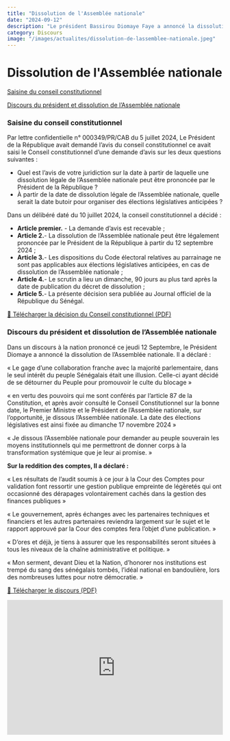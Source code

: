 ```yaml
---
title: "Dissolution de l'Assemblée nationale"
date: "2024-09-12"
description: "Le président Bassirou Diomaye Faye a annoncé la dissolution de l’Assemblée nationale ce Jeudi 12 Septembre"
category: Discours
image: "/images/actualites/dissolution-de-lassemblee-nationale.jpeg"
---
```


# Dissolution de l'Assemblée nationale

[Saisine du conseil constitutionnel](#saisine-du-conseil-constitutionnel-dissolution)

[Discours du président et dissolution de l’Assemblée nationale](#discours-du-président-et-dissolution-de-lassemblée-nationale-dissolution)

### Saisine du conseil constitutionnel

Par lettre confidentielle n° 000349/PR/CAB du 5 juillet 2024, Le Président de la République avait demandé l’avis du conseil constitutionnel ce avait saisi le Conseil constitutionnel d’une demande d’avis sur les deux questions suivantes :

- Quel est l’avis de votre juridiction sur la date à partir de
  laquelle une dissolution légale de l’Assemblée nationale
  peut être prononcée par le Président de la République ?
- À partir de la date de dissolution légale de l’Assemblée
  nationale, quelle serait la date butoir pour organiser des
  élections législatives anticipées ?

Dans un délibéré daté du 10 juillet 2024, la conseil constitutionnel a décidé :

- **Article premier.** - La demande d’avis est recevable ;
- **Article 2.**- La dissolution de l’Assemblée nationale peut être légalement prononcée par
  le Président de la République à partir du 12 septembre 2024 ;
- **Article 3.**- Les dispositions du Code électoral relatives au parrainage ne sont pas
  applicables aux élections législatives anticipées, en cas de dissolution de l’Assemblée
  nationale ;
- **Article 4.**- Le scrutin a lieu un dimanche, 90 jours au plus tard après la date de
  publication du décret de dissolution ;
- **Article 5.**- La présente décision sera publiée au Journal officiel de la République du
  Sénégal.

<a href="/pdf/conseil-constitutionnel/CC-DECISION-2C2024-DEMANDE-DAVIS-DU-PR-5-juillet-2024.pdf" target="_blank">📄 Télécharger la décision du Conseil constitutionnel (PDF)</a>

### Discours du président et dissolution de l’Assemblée nationale

Dans un discours à la nation prononcé ce jeudi 12 Septembre, le Président Diomaye a annoncé la dissolution de l’Assemblée nationale. Il a déclaré :

« Le gage d’une collaboration franche avec la majorité parlementaire, dans le seul intérêt du peuple Sénégalais était une illusion. Celle-ci ayant décidé de se détourner du Peuple pour promouvoir le culte du blocage »

« en vertu des pouvoirs qui me sont conférés par l’article 87 de la Constitution, et après avoir consulté le Conseil Constitutionnel sur la bonne date, le Premier Ministre et le Président de l’Assemblée nationale, sur l’opportunité, je dissous l’Assemblée nationale. La date des élections législatives est ainsi fixée au dimanche 17 novembre 2024 »

« Je dissous l’Assemblée nationale pour demander au peuple souverain les moyens institutionnels qui me permettront de donner corps à la transformation systémique que je leur ai promise. »

**Sur la reddition des comptes, Il a déclaré :**

« Les résultats de l’audit soumis à ce jour à la Cour des Comptes pour validation font ressortir une gestion publique empreinte de légèretés qui ont occasionné des dérapages volontairement cachés dans la gestion des finances publiques »

« Le gouvernement, après échanges avec les partenaires techniques et financiers et les autres partenaires reviendra largement sur le sujet et le rapport approuvé par la Cour des comptes fera l’objet d’une publication. »

« D’ores et déjà, je tiens à assurer que les responsabilités seront situées à tous les niveaux de la chaîne administrative et politique. »

« Mon serment, devant Dieu et la Nation, d’honorer nos institutions est trempé du sang des sénégalais tombés, l’idéal national en bandoulière, lors des nombreuses luttes pour notre démocratie. »

<a href="/pdf/discours/message-a-la nation-20-09-2024.pdf" target="_blank">📄 Télécharger le discours (PDF)</a>

<iframe width="100%" height="315" src="https://www.youtube.com/embed/WAesHUIbmLc?rel=0&modestbranding=1&origin=https://www.vie-publique.sn" frameborder="0" allow="autoplay; encrypted-media" allowfullscreen></iframe>
